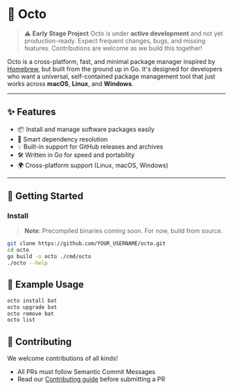 # 🐙 Octo



> ⚠️ **Early Stage Project**
> Octo is under **active development** and not yet production-ready. Expect frequent changes, bugs, and missing features. Contributions are welcome as we build this together!


Octo is a cross-platform, fast, and minimal package manager inspired by [Homebrew](https://brew.sh), but built from the ground up in Go. It's designed for developers who want a universal, self-contained package management tool that just works across **macOS**, **Linux**, and **Windows**.


---

## ✨ Features

- 📦 Install and manage software packages easily
- 🧠 Smart dependency resolution
- 💡 Built-in support for GitHub releases and archives
- 🛠️ Written in Go for speed and portability
- 🌍 Cross-platform support (Linux, macOS, Windows)

---

## 🚀 Getting Started

### Install

> **Note**: Precompiled binaries coming soon. For now, build from source.

```bash
git clone https://github.com/YOUR_USERNAME/octo.git
cd octo
go build -o octo ./cmd/octo
./octo --help
```

## 🧪 Example Usage

```bash
octo install bat
octo upgrade bat
octo remove bat
octo list
```

## 🧙 Contributing

We welcome contributions of all kinds!

- All PRs must follow Semantic Commit Messages
- Read our [Contributing guide](CONTRIBUTING.md) before submitting a PR
